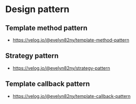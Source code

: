 # Design pattern

## Template method pattern
 
- https://velog.io/@evelyn82ny/template-method-pattern

## Strategy pattern

- https://velog.io/@evelyn82ny/strategy-pattern

## Template callback pattern

- https://velog.io/@evelyn82ny/template-callback-pattern